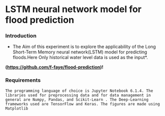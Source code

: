 # LSTM neural network model for flood prediction

### Introduction

* The Aim of this experiment is to explore the applicability of the Long Short-Term Memory neural network(LSTM) model for predicting floods.Here Only historical water
  level data is used as the input*.

**(https://github.com/f-faye/flood-prediction)!**

### Requirements

```
The programming language of choice is Jupyter Notebook 6.1.4. The libraries used for preprocessing data and for data management in general are Numpy, Pandas, and Scikit-Learn . The Deep-Learning frameworks used are TensorFlow and Keras. The figures are made using Matplotlib
```




